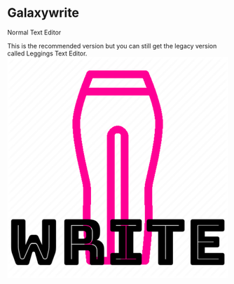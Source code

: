 # Galaxywrite
Normal Text Editor

This is the recommended version but you can still get the legacy version called Leggings Text Editor.
![Screenshot](LOGO.png)
